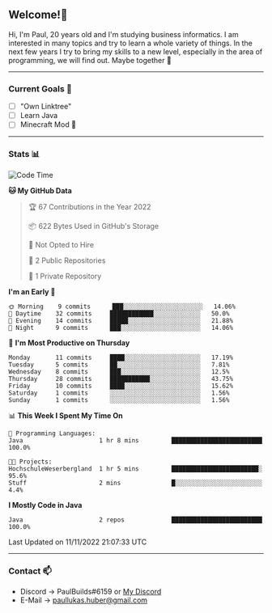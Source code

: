 ## Welcome!👋

Hi, I'm Paul, 20 years old and I'm studying business informatics. I am interested in many topics and try to learn a whole variety of things. In the next few years I try to bring my skills to a new level, especially in the area of programming, we will find out.
Maybe together 🤙

---
### Current Goals 🥅

- [ ] "Own Linktree"
- [ ] Learn Java
- [ ] Minecraft Mod 👀

---
### Stats 📊

<!--START_SECTION:waka-->
![Code Time](http://img.shields.io/badge/Code%20Time-41%20hrs%2036%20mins-blue)

**🐱 My GitHub Data** 

> 🏆 67 Contributions in the Year 2022
 > 
> 📦 622 Bytes Used in GitHub's Storage 
 > 
> 🚫 Not Opted to Hire
 > 
> 📜 2 Public Repositories 
 > 
> 🔑 1 Private Repository 
 > 
**I'm an Early 🐤** 

```text
🌞 Morning    9 commits      ███░░░░░░░░░░░░░░░░░░░░░░   14.06% 
🌆 Daytime    32 commits     ████████████░░░░░░░░░░░░░   50.0% 
🌃 Evening    14 commits     █████░░░░░░░░░░░░░░░░░░░░   21.88% 
🌙 Night      9 commits      ███░░░░░░░░░░░░░░░░░░░░░░   14.06%

```
📅 **I'm Most Productive on Thursday** 

```text
Monday       11 commits     ████░░░░░░░░░░░░░░░░░░░░░   17.19% 
Tuesday      5 commits      ██░░░░░░░░░░░░░░░░░░░░░░░   7.81% 
Wednesday    8 commits      ███░░░░░░░░░░░░░░░░░░░░░░   12.5% 
Thursday     28 commits     ███████████░░░░░░░░░░░░░░   43.75% 
Friday       10 commits     ████░░░░░░░░░░░░░░░░░░░░░   15.62% 
Saturday     1 commits      ░░░░░░░░░░░░░░░░░░░░░░░░░   1.56% 
Sunday       1 commits      ░░░░░░░░░░░░░░░░░░░░░░░░░   1.56%

```


📊 **This Week I Spent My Time On** 

```text
💬 Programming Languages: 
Java                     1 hr 8 mins         █████████████████████████   100.0%

🐱‍💻 Projects: 
HochschuleWeserbergland  1 hr 5 mins         ████████████████████████░   95.6% 
Stuff                    2 mins              █░░░░░░░░░░░░░░░░░░░░░░░░   4.4%

```

**I Mostly Code in Java** 

```text
Java                     2 repos             █████████████████████████   100.0%

```



 Last Updated on 11/11/2022 21:07:33 UTC
<!--END_SECTION:waka-->

---
### Contact 📫

* Discord -> PaulBuilds#6159 or [My Discord](https://discord.gg/7kq6UnB)
* E-Mail -> paullukas.huber@gmail.com
